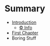# Summary

* [Introduction](README.md)
   * [© Info](info.md)
* [First Chapter](chapter1.md)
* Boring Stuff

